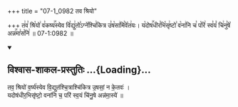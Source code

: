 +++
title = "07-1_0982 तव श्रियो"

+++
त꣢व꣣ श्रि꣡यो꣢ व꣣कष्य꣢꣯स्येव वि꣣द्यु꣢तो꣣ऽग्ने꣡श्चि꣢कित्र उ꣣ष꣡सा꣢मि꣣वे꣡त꣢यः। य꣡दोष꣢꣯धीर꣣भि꣡सृ꣢ष्टो꣣ व꣡ना꣢नि च꣣ प꣡रि꣢ स्व꣣यं꣡ चि꣢नु꣣षे꣡ अन्न꣢꣯मा꣣स꣡नि꣢ ॥ 07-1:0982 ॥

<div class="js_include" newlevelforh1="2" title="विश्वास-शाकल-प्रस्तुतिः" unfilled url="/vedAH_Rk/shAkalam/saMhitA/vishvAsa-prastutiH/10/091/05_tava_shriyo.md">
<details open><summary><h2>विश्वास-शाकल-प्रस्तुतिः ...{Loading}...</h2></summary>


तव॒ श्रियो॑ व॒र्ष्य॑स्येव वि॒द्युत॑श्चि॒त्राश्चि॑कित्र उ॒षसां॒ न के॒तवः॑ ।  
यदोष॑धीर॒भिसृ॑ष्टो॒ वना॑नि च॒ परि॑ स्व॒यं चि॑नु॒षे अन्न॑मा॒स्ये॑ ॥

</details>
</div>